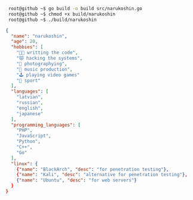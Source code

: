  ```sh
  root@github ~$ go build -o build src/narukoshin.go
  root@github ~$ chmod +x build/narukoshin
  root@github ~$ ./build/narukoshin
  ```                                                                                                       
```json
{
  "name": "narukoshin",
  "age": 20,
  "hobbies": [
    "👨‍💻 writting the code",
    "😾 hacking the systems",
    "🤳 photographying",
    "🎹 music production",
    "🕹 playing video games"
    "🤸 sport"
  ],
  "languages": [
    "latvian",
    "russian",
    "english",
    "japanese"
  ],
  "programming_languages": [
    "PHP",
    "JavaScript",
    "Python",
    "C++",
    "Go"
  ],
  "linux": {
    {"name": "BlackArch", "desc": "for penetration testing"},
    {"name": "Kali", "desc": "alternative for penetration testing"},
    {"name": "Ubuntu", "desc": "for web servers"}
  }
}
```
